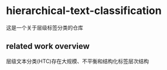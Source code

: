 # hierarchical-text-classification
这是一个关于层级标签分类的仓库
## related work overview
层级文本分类(HTC)存在大规模、不平衡和结构化标签层次结构
